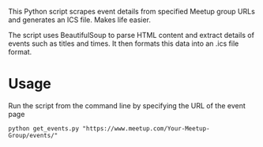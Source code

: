 This Python script scrapes event details from specified Meetup group URLs and generates an ICS file. Makes life easier.

The script uses BeautifulSoup to parse HTML content and extract details of events such as titles and times. It then formats this data into an .ics file format.

# Usage

Run the script from the command line by specifying the URL of the event page

```
python get_events.py "https://www.meetup.com/Your-Meetup-Group/events/"
```
